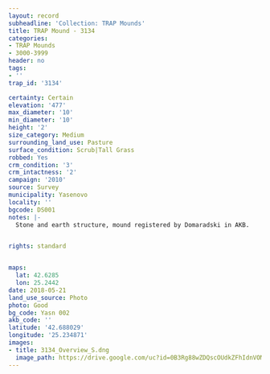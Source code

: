 ```yaml
---
layout: record
subheadline: 'Collection: TRAP Mounds'
title: TRAP Mound - 3134
categories:
- TRAP Mounds
- 3000-3999
header: no
tags:
- ''
trap_id: '3134'

certainty: Certain
elevation: '477'
max_diameter: '10'
min_diameter: '10'
height: '2'
size_category: Medium
surrounding_land_use: Pasture
surface_condition: Scrub|Tall Grass
robbed: Yes
crm_condition: '3'
crm_intactness: '2'
campaign: '2010'
source: Survey
municipality: Yasenovo
locality: ''
bgcode: DS001
notes: |-
  Stone and earth structure, mound registered by Domaradski in AKB.


rights: standard


maps:
  lat: 42.6285
  lon: 25.2442
date: 2018-05-21
land_use_source: Photo
photo: Good
bg_code: Yasn 002
akb_code: ''
latitude: '42.688029'
longitude: '25.234871'
images:
- title: 3134_Overview_S.dng
  image_path: https://drive.google.com/uc?id=0B3Rg88wZDQscOUdkZFhIdnVOM1k
---
```

